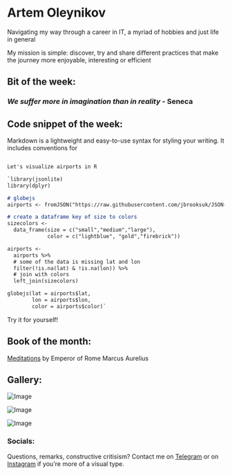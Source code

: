 #         Artem Oleynikov
Navigating my way through a career in IT, a myriad of hobbies and just life in general

My mission is simple: discover, try and share different practices that make the journey more enjoyable, interesting or efficient

## Bit of the week: 

### _We suffer more in imagination than in reality_ - Seneca

## Code snippet of the week: 

Markdown is a lightweight and easy-to-use syntax for styling your writing. It includes conventions for
```markdown

Let's visualize airports in R

`library(jsonlite)
library(dplyr)

# globejs 
airports <- fromJSON("https://raw.githubusercontent.com/jbrooksuk/JSON-Airports/master/airports.json")

# create a dataframe key of size to colors
sizecolors <-
  data_frame(size = c("small","medium","large"),
             color = c("lightblue", "gold","firebrick"))

airports <-
  airports %>%
  # some of the data is missing lat and lon
  filter(!is.na(lat) & !is.na(lon)) %>%
  # join with colors
  left_join(sizecolors)

globejs(lat = airports$lat, 
        lon = airports$lon,
        color = airports$color)`

```
Try it for yourself! 

## Book of the month: 

 [Meditations](https://www.gutenberg.org/ebooks/2680) by Emperor of Rome Marcus Aurelius 

## Gallery:

![Image](https://scontent-bru2-1.cdninstagram.com/v/t51.2885-15/292534819_740584607272464_7675952729522134041_n.webp?stp=dst-JPG_e35&_nc_ht=scontent-bru2-1.cdninstagram.com&_nc_cat=100&_nc_ohc=zCfaKwCu8DUAX-Bvloh&edm=ALQROFkBAAAA&ccb=7-5&ig_cache_key=Mjg3OTg3MjI4MzYzNzY1NTMzNQ%3D%3D.2-ccb7-5&oh=00_AT9GxqrQkme2aJboWPRZDkjfo4f6VvI_ETJBaz-2byTH_A&oe=62D5FD3E&_nc_sid=30a2ef)

![Image](https://scontent-bru2-1.cdninstagram.com/v/t51.2885-15/238191731_182308683852790_4297461498432111308_n.jpg?stp=dst-JPG_e35&_nc_ht=scontent-bru2-1.cdninstagram.com&_nc_cat=110&_nc_ohc=xckRoKOAuW8AX9KSco6&edm=ALQROFkBAAAA&ccb=7-5&ig_cache_key=MjY0MjA5NTQwNDAzNDUwMDk3NA%3D%3D.2-ccb7-5&oh=00_AT-YkJVWbdL3WLJtLS6ee2BQ-7g-UJqXYCaKHCsB-pzZxQ&oe=62D69B57&_nc_sid=30a2ef)

![Image](https://scontent-bru2-1.cdninstagram.com/v/t51.2885-15/107872813_139134437825483_5356810640007085497_n.jpg?stp=dst-JPG_e35&_nc_ht=scontent-bru2-1.cdninstagram.com&_nc_cat=111&_nc_ohc=8hS6L0hUODkAX-ZJCr9&edm=ALQROFkBAAAA&ccb=7-5&ig_cache_key=MjM1MTUzMTIxMzY4ODYwODM5Mg%3D%3D.2-ccb7-5&oh=00_AT83ry09yoaA-eQY9rWKJhEL3dof0w8jprfagwPWjijYhQ&oe=62D6E2C0&_nc_sid=30a2ef)

### Socials: 

Questions, remarks, constructive critisism? 
Contact me on [Telegram](https://t.me/artem_oleynikov) or on [Instagram](https://support.github.com/contact) if you're more of a visual type.
